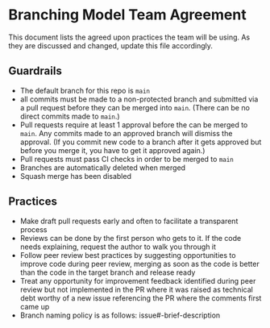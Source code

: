 # Branching Model Team Agreement

This document lists the agreed upon practices the team will be using. As they are discussed and changed, update this file accordingly.

## Guardrails
- The default branch for this repo is `main`
- all commits must be made to a non-protected branch and submitted via a pull request before they can be merged into `main`. (There can be no direct commits made to `main`.)
- Pull requests require at least 1 approval before the can be merged to `main`. Any commits made to an approved branch will dismiss the approval. (If you commit new code to a branch after it gets approved but before you merge it, you have to get it approved again.)
- Pull requests must pass CI checks in order to be merged to `main`
- Branches are automatically deleted when merged
- Squash merge has been disabled

## Practices
- Make draft pull requests early and often to facilitate a transparent process
- Reviews can be done by the first person who gets to it. If the code needs explaining, request the author to walk you through it
- Follow peer review best practices by suggesting opportunities to improve code during peer review, merging as soon as the code is better than the code in the target branch and release ready
- Treat any opportunity for improvement feedback identified during peer review but not implemented in the PR where it was raised as technical debt worthy of a new issue referencing the PR where the comments first came up
- Branch naming policy is as follows: issue#-brief-description
